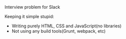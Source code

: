 Interview problem for Slack

Keeping it simple stupid:
- Writing purely HTML, CSS and JavaScript(no libraries)
- Not using any build tools(Grunt, webpack, etc)
